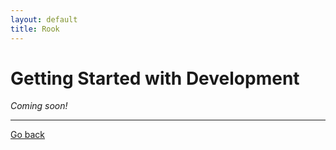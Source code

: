 ```yaml
---
layout: default
title: Rook
---
```


# Getting Started with Development
*Coming soon!*

---
[Go back](/rook)
